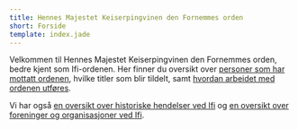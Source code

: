```yaml
---
title: Hennes Majestet Keiserpingvinen den Fornemmes orden
short: Forside
template: index.jade
---
```


Velkommen til Hennes Majestet Keiserpingvinen den Fornemmes orden, bedre kjent som Ifi-ordenen. Her finner du oversikt over [personer som har mottatt ordenen](./person), hvilke titler som blir tildelt, samt [hvordan arbeidet med ordenen utføres](./about).

Vi har også [en oversikt over historiske hendelser ved Ifi](./history) og [en oversikt over foreninger og organisasjoner ved Ifi](./association).
